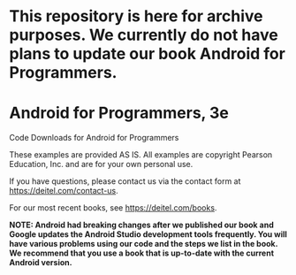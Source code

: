 # This repository is here for archive purposes. We currently do not have plans to update our book Android for Programmers. 

# Android for Programmers, 3e
Code Downloads for Android for Programmers

These examples are provided AS IS. All examples are copyright Pearson Education, Inc. and are for your own personal use. 

If you have questions, please contact us via the contact form at https://deitel.com/contact-us.

For our most recent books, see https://deitel.com/books.

**NOTE: Android had breaking changes after we published our book and Google updates the Android Studio development tools frequently. You will have various problems using our code and the steps we list in the book. We recommend that you use a book that is up-to-date with the current Android version.**
